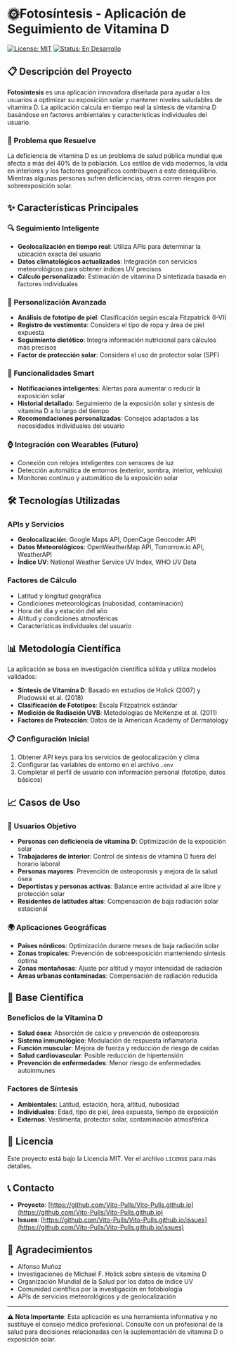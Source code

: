 # 🌞Fotosíntesis - Aplicación de Seguimiento de Vitamina D

[![License: MIT](https://img.shields.io/badge/License-MIT-yellow.svg)](https://opensource.org/licenses/MIT)
[![Status: En Desarrollo](https://img.shields.io/badge/Status-En%20Desarrollo-orange.svg)]()

## 📋 Descripción del Proyecto

**Fotosíntesis** es una aplicación innovadora diseñada para ayudar a los usuarios a optimizar su exposición solar y mantener niveles saludables de vitamina D. La aplicación calcula en tiempo real la síntesis de vitamina D basándose en factores ambientales y características individuales del usuario.

### 🎯 Problema que Resuelve

La deficiencia de vitamina D es un problema de salud pública mundial que afecta a más del 40% de la población. Los estilos de vida modernos, la vida en interiores y los factores geográficos contribuyen a este desequilibrio. Mientras algunas personas sufren deficiencias, otras corren riesgos por sobreexposición solar.

## ✨ Características Principales

### 🔍 Seguimiento Inteligente
- **Geolocalización en tiempo real**: Utiliza APIs para determinar la ubicación exacta del usuario
- **Datos climatológicos actualizados**: Integración con servicios meteorológicos para obtener índices UV precisos
- **Cálculo personalizado**: Estimación de vitamina D sintetizada basada en factores individuales

### 👤 Personalización Avanzada
- **Análisis de fototipo de piel**: Clasificación según escala Fitzpatrick (I-VI)
- **Registro de vestimenta**: Considera el tipo de ropa y área de piel expuesta
- **Seguimiento dietético**: Integra información nutricional para cálculos más precisos
- **Factor de protección solar**: Considera el uso de protector solar (SPF)

### 📱 Funcionalidades Smart
- **Notificaciones inteligentes**: Alertas para aumentar o reducir la exposición solar
- **Historial detallado**: Seguimiento de la exposición solar y síntesis de vitamina D a lo largo del tiempo
- **Recomendaciones personalizadas**: Consejos adaptados a las necesidades individuales del usuario

### ⌚ Integración con Wearables (Futuro)
- Conexión con relojes inteligentes con sensores de luz
- Detección automática de entornos (exterior, sombra, interior, vehículo)
- Monitoreo continuo y automático de la exposición solar

## 🛠️ Tecnologías Utilizadas

### APIs y Servicios
- **Geolocalización**: Google Maps API, OpenCage Geocoder API
- **Datos Meteorológicos**: OpenWeatherMap API, Tomorrow.io API, WeatherAPI
- **Índice UV**: National Weather Service UV Index, WHO UV Data

### Factores de Cálculo
- Latitud y longitud geográfica
- Condiciones meteorológicas (nubosidad, contaminación)
- Hora del día y estación del año
- Altitud y condiciones atmosféricas
- Características individuales del usuario

## 📊 Metodología Científica

La aplicación se basa en investigación científica sólida y utiliza modelos validados:

- **Síntesis de Vitamina D**: Basado en estudios de Holick (2007) y Pludowski et al. (2018)
- **Clasificación de Fototipos**: Escala Fitzpatrick estándar
- **Medición de Radiación UVB**: Metodologías de McKenzie et al. (2011)
- **Factores de Protección**: Datos de la American Academy of Dermatology


### 📋 Configuración Inicial
1. Obtener API keys para los servicios de geolocalización y clima
2. Configurar las variables de entorno en el archivo `.env`
3. Completar el perfil de usuario con información personal (fototipo, datos básicos)

## 📈 Casos de Uso

### 👥 Usuarios Objetivo
- **Personas con deficiencia de vitamina D**: Optimización de la exposición solar
- **Trabajadores de interior**: Control de síntesis de vitamina D fuera del horario laboral
- **Personas mayores**: Prevención de osteoporosis y mejora de la salud ósea
- **Deportistas y personas activas**: Balance entre actividad al aire libre y protección solar
- **Residentes de latitudes altas**: Compensación de baja radiación solar estacional

### 🌍 Aplicaciones Geográficas
- **Países nórdicos**: Optimización durante meses de baja radiación solar
- **Zonas tropicales**: Prevención de sobreexposición manteniendo síntesis óptima
- **Zonas montañosas**: Ajuste por altitud y mayor intensidad de radiación
- **Áreas urbanas contaminadas**: Compensación de radiación reducida

## 🔬 Base Científica

### Beneficios de la Vitamina D
- **Salud ósea**: Absorción de calcio y prevención de osteoporosis
- **Sistema inmunológico**: Modulación de respuesta inflamatoria
- **Función muscular**: Mejora de fuerza y reducción de riesgo de caídas
- **Salud cardiovascular**: Posible reducción de hipertensión
- **Prevención de enfermedades**: Menor riesgo de enfermedades autoinmunes

### Factores de Síntesis
- **Ambientales**: Latitud, estación, hora, altitud, nubosidad
- **Individuales**: Edad, tipo de piel, área expuesta, tiempo de exposición
- **Externos**: Vestimenta, protector solar, contaminación atmosférica

## 📄 Licencia

Este proyecto está bajo la Licencia MIT. Ver el archivo `LICENSE` para más detalles.

## 📞 Contacto

- **Proyecto**: [https://github.com/Vito-Pulls/Vito-Pulls.github.io](https://github.com/Vito-Pulls/Vito-Pulls.github.io)
- **Issues**: [https://github.com/Vito-Pulls/Vito-Pulls.github.io/issues](https://github.com/Vito-Pulls/Vito-Pulls.github.io/issues)

## 🙏 Agradecimientos
- Alfonso Muñoz 
- Investigaciones de Michael F. Holick sobre síntesis de vitamina D
- Organización Mundial de la Salud por los datos de índice UV
- Comunidad científica por la investigación en fotobiología
- APIs de servicios meteorológicos y de geolocalización

---

**⚠️ Nota Importante**: Esta aplicación es una herramienta informativa y no sustituye el consejo médico profesional. Consulte con un profesional de la salud para decisiones relacionadas con la suplementación de vitamina D o exposición solar.
